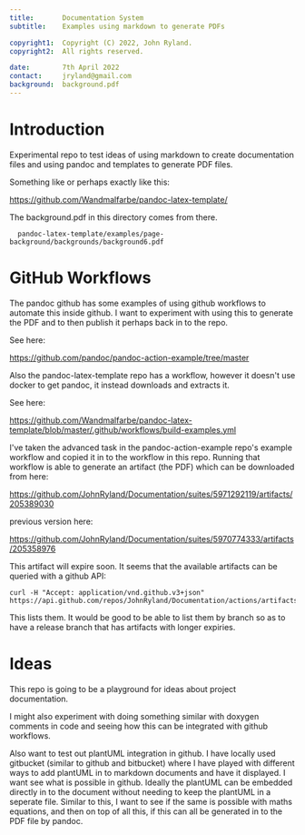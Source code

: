 ```yaml
---
title:       Documentation System
subtitle:    Examples using markdown to generate PDFs

copyright1:  Copyright (C) 2022, John Ryland.
copyright2:  All rights reserved.

date:        7th April 2022
contact:     jryland@gmail.com
background:  background.pdf
---
```



# Introduction

Experimental repo to test ideas of using markdown to create documentation files and using
pandoc and templates to generate PDF files.


Something like or perhaps exactly like this:

  https://github.com/Wandmalfarbe/pandoc-latex-template/


The background.pdf in this directory comes from there.

```
  pandoc-latex-template/examples/page-background/backgrounds/background6.pdf
```


# GitHub Workflows

The pandoc github has some examples of using github workflows to automate this inside github.
I want to experiment with using this to generate the PDF and to then publish it perhaps back in to the repo.


See here:

  https://github.com/pandoc/pandoc-action-example/tree/master


Also the pandoc-latex-template repo has a workflow, however it doesn't use docker to get pandoc,
it instead downloads and extracts it.


See here:

  https://github.com/Wandmalfarbe/pandoc-latex-template/blob/master/.github/workflows/build-examples.yml


I've taken the advanced task in the pandoc-action-example repo's example workflow and copied it
in to the workflow in this repo. Running that workflow is able to generate an artifact (the PDF)
which can be downloaded from here:


  https://github.com/JohnRyland/Documentation/suites/5971292119/artifacts/205389030


previous version here:


  https://github.com/JohnRyland/Documentation/suites/5970774333/artifacts/205358976


This artifact will expire soon. It seems that the available artifacts can be queried with a github API:

```
curl -H "Accept: application/vnd.github.v3+json" https://api.github.com/repos/JohnRyland/Documentation/actions/artifacts
```

This lists them. It would be good to be able to list them by branch so as to have a release branch that has artifacts with longer expiries.


# Ideas

This repo is going to be a playground for ideas about project documentation.

I might also experiment with doing something similar with doxygen comments in code and seeing
how this can be integrated with github workflows.

Also want to test out plantUML integration in github. I have locally used gitbucket (similar
to github and bitbucket) where I have played with different ways to add plantUML in to markdown
documents and have it displayed. I want see what is possible in github. Ideally the plantUML
can be embedded directly in to the document without needing to keep the plantUML in a seperate
file. Similar to this, I want to see if the same is possible with maths equations, and then on
top of all this, if this can all be generated in to the PDF file by pandoc.


